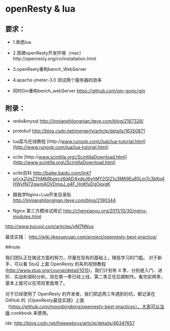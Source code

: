 # openResty & lua

## 要求：

* 1.熟悉lua

* 2.搭建openResty开发环境（mac） http:\/\/openresty.org\/cn\/installation.html

* 3.openRsety重构bench\_WebServer

* 4.apache-jmeter-3.0 测试两个服务器的效率

* 同时Gin重构bench_webServer https://github.com/gin-gonic/gin


## 附录：

* redis&mysql [http:\/\/jinnianshilongnian.iteye.com\/blog\/2187328\/](http://jinnianshilongnian.iteye.com/blog/2187328/)
* protobuf [http:\/\/blog.csdn.net\/mergerly\/article\/details\/16350871](http://blog.csdn.net/mergerly/article/details/16350871)
* lua菜鸟在线教程 [http:\/\/www.runoob.com\/lua\/lua-tutorial.html](http://www.runoob.com/lua/lua-tutorial.html)
* scite [http:\/\/www.scintilla.org\/ScintillaDownload.html](http://www.scintilla.org\/ScintillaDownload.html)
* scite百科 
  [http:\/\/baike.baidu.com\/link?url=x2UqZYhMkRbzecz6dAD4vdeJ6vhMY2Gl21u3M69Eu85Lm7c3bKq4HWvfN72gwmAOVDmqJ\_g4F\_HnKfuDgOexgK](http://baike.baidu.com/link?url=x2UqZYhMkRbzecz6dAD4vdeJ6vhMY2Gl21u3M69Eu85Lm7c3bKq4HWvfN72gwmAOVDmqJ_g4F_HnKfuDgOexgK)  

* 跟我学Nginx+Lua开发目录贴
http://jinnianshilongnian.iteye.com/blog/2190344

* Nginx 第三方模块试用记
http://chenxiaoyu.org/2011/10/30/nginx-modules.html

http://www.tuicool.com/articles/vM7NNva  

最佳实践：
http://wiki.jikexueyuan.com/project/openresty-best-practice/

##note

我们团队正在做这方面的努力，尽量在现有的基础上，降低学习的门槛。 对于新手，可以看 StuQ 上面 OpenResty 的系列视频教程 (http://www.stuq.org/course/detail/1015)，我们计划有 4 季，分别是入门、进阶、实战和源码分析。现在第一季已经上线，第二季正在后期制作。看完前两季，基本上就可以在项目里面用了。



对于已经使用了 OpenResty 的开发者，我们把这两三年遇到的坑，都记录在 GitHub 的《OpenResty最佳实践》上面（https://github.com/moonbingbing/openresty-best-practices），大家可以当做 cookbook 来使用。

ide:
http://blog.csdn.net/freewebsys/article/details/46347657







